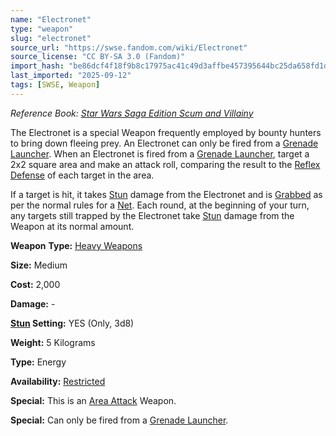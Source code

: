 ```yaml
---
name: "Electronet"
type: "weapon"
slug: "electronet"
source_url: "https://swse.fandom.com/wiki/Electronet"
source_license: "CC BY-SA 3.0 (Fandom)"
import_hash: "be86dcf4f18f9b8c17975ac41c49d3affbe457395644bc25da658fd1d01c6c2d"
last_imported: "2025-09-12"
tags: [SWSE, Weapon]
---
```

*Reference Book: [Star Wars Saga Edition Scum and Villainy](https://swse.fandom.com/wiki/Star_Wars_Saga_Edition_Scum_and_Villainy)*

The Electronet is a special Weapon frequently employed by bounty hunters to bring down fleeing prey. An Electronet can only be fired from a [Grenade Launcher](https://swse.fandom.com/wiki/Grenade_Launcher). When an Electronet is fired from a [Grenade Launcher](https://swse.fandom.com/wiki/Grenade_Launcher), target a 2x2 square area and make an attack roll, comparing the result to the [Reflex Defense](https://swse.fandom.com/wiki/Reflex_Defense) of each target in the area.

If a target is hit, it takes [Stun](https://swse.fandom.com/wiki/Stun) damage from the Electronet and is [Grabbed](https://swse.fandom.com/wiki/Grabbed) as per the normal rules for a [Net](https://swse.fandom.com/wiki/Net). Each round, at the beginning of your turn, any targets still trapped by the Electronet take [Stun](https://swse.fandom.com/wiki/Stun) damage from the Weapon at its normal amount.

**Weapon** **Type:** [Heavy Weapons](https://swse.fandom.com/wiki/Heavy_Weapons)

**Size:** Medium

**Cost:** 2,000

**Damage:** -

**[Stun](https://swse.fandom.com/wiki/Stun) Setting:** YES (Only, 3d8)

**Weight:** 5 Kilograms

**Type:** Energy

**Availability:** [Restricted](https://swse.fandom.com/wiki/Restricted)

**Special:** This is an [Area Attack](https://swse.fandom.com/wiki/Area_Attack) Weapon.

**Special:** Can only be fired from a [Grenade Launcher](https://swse.fandom.com/wiki/Grenade_Launcher).